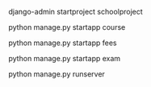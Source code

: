 
<!-- create project -->

django-admin startproject schoolproject


<!-- create new application -->

python manage.py startapp course

python manage.py startapp fees

python manage.py startapp exam



<!-- run project -->

python manage.py runserver






